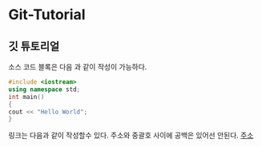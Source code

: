 # Git-Tutorial
## 깃 튜토리얼

소스 코드 블록은 다음 과 같이 작성이 가능하다.

```c++
#include <iostream>
using namespace std;
int main()
{
cout << "Hello World";
}

```

링크는 다음과 같이 작성할수 있다.
주소와 중괄호 사이에 공백은 있어선 안된다.
[주소](www.google.com)


